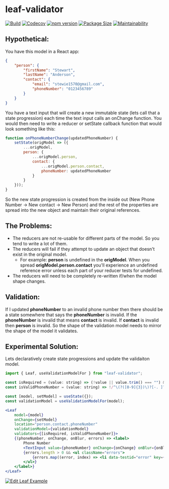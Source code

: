 # leaf-validator

[![Build](https://travis-ci.org/stewie1570/leaf-validator.svg)](https://travis-ci.org/stewie1570/leaf-validator)
[![Codecov](https://img.shields.io/codecov/c/github/stewie1570/leaf-validator)](https://codecov.io/gh/stewie1570/leaf-validator)
[![npm version](https://badge.fury.io/js/leaf-validator.svg)](https://badge.fury.io/js/leaf-validator)
[![Package Size](https://badgen.net/bundlephobia/min/leaf-validator)](https://bundlephobia.com/result?p=leaf-validator)
[![Maintainability](https://api.codeclimate.com/v1/badges/c49423ebf81ddf1542c0/maintainability)](https://codeclimate.com/github/stewie1570/leaf-validator/maintainability)

## Hypothetical:

You have this model in a React app:

```json
{
    "person": {
        "firstName": "Stewart",
        "lastName": "Anderson",
        "contact": {
            "email": "stewie1570@gmail.com",
            "phoneNumber": "0123456789"
        }
    }
}
```

You have a text input that will create a new immutable state (lets call that a state progression) each time the text input calls an onChange function. You would then need to write a reducer or setState callback function that would look something like this:

```javascript
function onPhoneNumberChange(updatedPhoneNumber) {
    setState(origModel => ({
        ...origModel,
        person: {
            ...origModel.person,
            contact: {
                ...origModel.person.contact,
                phoneNumber: updatedPhoneNumber
            }
        }
    }));
}
```

So the new state progression is created from the inside out (New Phone Number -> New contact -> New Person) and the rest of the properties are spread into the new object and maintain their original references.

## The Problems:
- The reducers are not re-usable for different parts of the model. So you tend to write a lot of them.
- The reducers will fail if they attempt to update an object that doesn't exist in the original model.
    - For example: **person** is undefined in the **origModel**. When you spread **origModel.person.contact** you'll experience an undefined reference error unless each part of your reducer tests for undefined.
- The reducers will need to be completely re-written if/when the model shape changes.

## Validation:

If I updated **phoneNumber** to an invalid phone number then there should be a state somewhere that says the **phoneNumber** is invalid. If the **phoneNumber** is invalid that means **contact** is invalid. If **contact** is invalid then **person** is invalid. So the shape of the validation model needs to mirror the shape of the model it validates.


## Experimental Solution:
Lets declaratively create state progressions and update the validaiton model.

```jsx
import { Leaf, useValidationModelFor } from "leaf-validator";

const isRequired = (value: string) => (!value || value.trim() === "") && ["Value is required"];
const isValidPhoneNumber = (value: string) => !/^\(?([0-9]{3})\)?[-. ]?([0-9]{3})[-. ]?([0-9]{4})$/.test(value) && [`"${value || ""}" is not a valid phone number`];

const [model, setModel] = useState({});
const validationModel = useValidationModelFor(model);

<Leaf
    model={model}
    onChange={setModel}
    location="person.contact.phoneNumber"
    validationModel={validationModel}
    validators={[isRequired, isValidPhoneNumber]}>
    {(phoneNumber, onChange, onBlur, errors) => <label>
        Phone Number
        <TextInput value={phoneNumber} onChange={onChange} onBlur={onBlur} className={`${errors.length > 0 ? "is-invalid " : ""}form-control mb-1`} />
        {errors.length > 0 && <ul className="errors">
            {errors.map((error, index) => <li data-testid="error" key={index}>{error}</li>)}
        </ul>}
    </label>}
</Leaf>
```

[![Edit Leaf Example](https://codesandbox.io/static/img/play-codesandbox.svg)](https://codesandbox.io/s/leaf-example-n0e8v?fontsize=14&hidenavigation=1&theme=dark)
